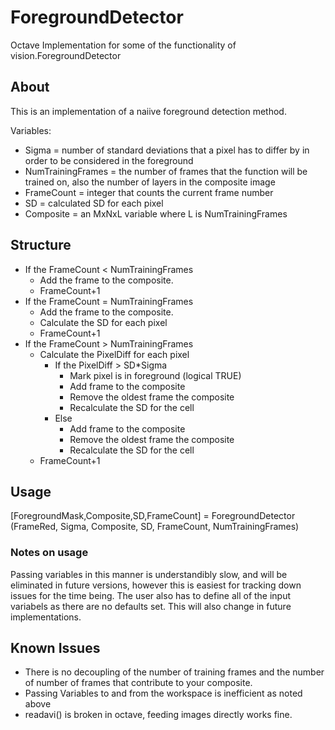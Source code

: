 # ForegroundDetector
Octave Implementation for some of the functionality of vision.ForegroundDetector

## About
This is an implementation of a naiive foreground detection method.

Variables:

* Sigma = number of standard deviations that a pixel has to differ by in order to be considered in the foreground
* NumTrainingFrames = the number of frames that the function will be trained on, also the number of layers in the composite image
* FrameCount = integer that counts the current frame number
* SD = calculated SD for each pixel
* Composite = an MxNxL variable where L is NumTrainingFrames

## Structure

- If the FrameCount < NumTrainingFrames
  - Add the frame to the composite.
  - FrameCount+1
- If the FrameCount = NumTrainingFrames
  - Add the frame to the composite.
  - Calculate the SD for each pixel
  - FrameCount+1
- If the FrameCount > NumTrainingFrames
  - Calculate the PixelDiff for each pixel
    - If the PixelDiff > SD*Sigma
      - Mark pixel is in foreground (logical TRUE)
      - Add frame to the composite
      - Remove the oldest frame the composite
      - Recalculate the SD for the cell
    - Else
      - Add frame to the composite
      - Remove the oldest frame the composite
      - Recalculate the SD for the cell
  - FrameCount+1


## Usage

[ForegroundMask,Composite,SD,FrameCount] = ForegroundDetector (FrameRed, Sigma, Composite, SD, FrameCount, NumTrainingFrames)

### Notes on usage

Passing variables in this manner is understandibly slow, and will be eliminated in future versions, however this is easiest for tracking down issues for the time being. The user also has to define all of the input variabels as there are no defaults set. This will also change in future implementations.

## Known Issues

- There is no decoupling of the number of training frames and the number of number of frames that contribute to your composite.
- Passing Variables to and from the workspace is inefficient as noted above
- readavi() is broken in octave, feeding images directly works fine.
